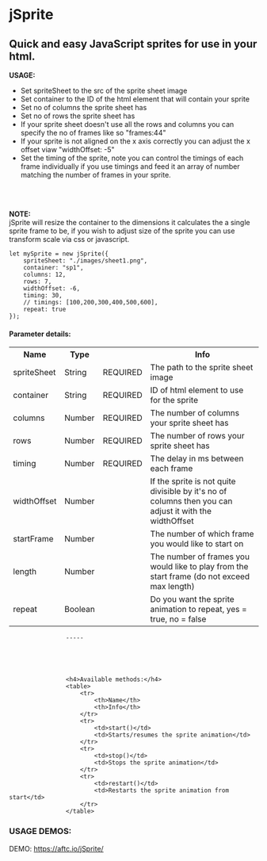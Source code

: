 # <b>jSprite</b>

## Quick and easy JavaScript sprites for use in your html.


<b>USAGE:</b><br>
- Set spriteSheet to the src of the sprite sheet image
- Set container to the ID of the html element that will contain your sprite
- Set no of columns the sprite sheet has
- Set no of rows the sprite sheet has
- If your sprite sheet doesn't use all the rows and columns you can specify the no of frames like so "frames:44"
- If your sprite is not aligned on the x axis correctly you can adjust the x offset viaw "widthOffset: -5"
- Set the timing of the sprite, note you can control the timings of each frame individually if you use timings and feed it an array of number matching the number of frames in your sprite.

<br><br>

<b>NOTE:</b><br>
jSprite will resize the container to the dimensions it calculates the a single sprite frame to be, if you wish to adjust size of the sprite you can use transform scale via css or javascript.


````
let mySprite = new jSprite({
    spriteSheet: "./images/sheet1.png",
    container: "sp1",
    columns: 12,
    rows: 7,
    widthOffset: -6,
    timing: 30,
    // timings: [100,200,300,400,500,600],
    repeat: true
});

````


<h4>Parameter details:</h4>
					<table>
						<tr>
							<th>Name</th>
							<th>Type</th>
							<th></th>
							<th>Info</th>
						</tr>
						<tr>
							<td>spriteSheet</td>
							<td>String</td>
							<td>REQUIRED</td>
							<td>The path to the sprite sheet image</td>
						</tr>
						<tr>
							<td>container</td>
							<td>String</td>
							<td>REQUIRED</td>
							<td>ID of html element to use for the sprite</td>
						</tr>
						<tr>
							<td>columns</td>
							<td>Number</td>
							<td>REQUIRED</td>
							<td>The number of columns your sprite sheet has</td>
						</tr>
						<tr>
							<td>rows</td>
							<td>Number</td>
							<td>REQUIRED</td>
							<td>The number of rows your sprite sheet has</td>
						</tr>
						<tr>
							<td>timing</td>
							<td>Number</td>
							<td>REQUIRED</td>
							<td>The delay in ms between each frame</td>
						</tr>
						<tr>
							<td>widthOffset</td>
							<td>Number</td>
							<td></td>
							<td>If the sprite is not quite divisible by it's no of columns then you can adjust it with the widthOffset</td>
						</tr>
						<tr>
							<td>startFrame</td>
							<td>Number</td>
							<td></td>
							<td>The number of which frame you would like to start on</td>
						</tr>
						<tr>
							<td>length</td>
							<td>Number</td>
							<td></td>
							<td>The number of frames you would like to play from the start frame (do not exceed max length)</td>
						</tr>
						<tr>
							<td>repeat</td>
							<td>Boolean</td>
							<td></td>
							<td>Do you want the sprite animation to repeat, yes = true, no = false</td>
						</tr>
					</table>

					----- 





					<h4>Available methods:</h4>
					<table>
						<tr>
							<th>Name</th>
							<th>Info</th>
						</tr>
						<tr>
							<td>start()</td>
							<td>Starts/resumes the sprite animation</td>
						</tr>
						<tr>
							<td>stop()</td>
							<td>Stops the sprite animation</td>
						</tr>
						<tr>
							<td>restart()</td>
							<td>Restarts the sprite animation from start</td>
						</tr>
					</table>		



### <b>USAGE DEMOS:</b>
DEMO: <a href="https://aftc.io/jSprite/" target="_blank">https://aftc.io/jSprite/</a>
